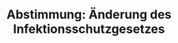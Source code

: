 ---
abstimmung:
  abstimmung: 1
  bundestagssitzung: 3
  datum: 18. November 2021
  legislaturperiode: 20
categories:
- Todo
data:
- title: Abstimmungsergebnis 20211118_1.pdf
  url: /res/2025-btw/abstimmungsergebnisse/20211118_1.pdf
- title: Abstimmungsergebnis 20211118_1_xls.xlsx
  url: /res/2025-btw/abstimmungsergebnisse/20211118_1_xls.xlsx
- title: Abstimmungsergebnis 20211118_1_xls.csv
  url: /res/2025-btw/abstimmungsergebnisse_csv/20211118_1_xls.csv
documents:
- local: /res/2025-btw/drucksachen/2000015.pdf
  summary: '### Gesetzesentwurf der Fraktionen SPD, BÜNDNIS 90/DIE GRÜNEN und FDP


    Dieser Gesetzesentwurf ändert das Infektionsschutzgesetz und weitere Gesetze aufgrund
    der Aufhebung der Feststellung der epidemischen Lage von nationaler Tragweite.  Er
    soll notwendige Infektionsschutzmaßnahmen bis zu einer umfassenden Gesetzesüberarbeitung
    rechtssicher ermöglichen.


    **Kernpunkte und Ziele:**


    *   Bundeseinheitlicher Maßnahmenkatalog im Infektionsschutzgesetz

    *   Anpassung des Strafgesetzbuches zum Schutz vor gefälschten Gesundheitszeugnissen

    *   Verlängerung von befristeten Regelungen in verschiedenen Gesetzen (z.B. Kinderkrankengeld,  Arbeitsschutz)

    *   Sicherung der sozialen Mindestsicherung'
  title: Drucksache 20/15
  url: https://dserver.bundestag.de/btd/20/000/2000015.pdf
- local: /res/2025-btw/drucksachen/2000078.pdf
  summary: '### Beschlussempfehlung des Hauptausschusses


    Diese Beschlussempfehlung des Hauptausschusses befasst sich mit zwei Gesetzentwürfen.
    Der erste Gesetzentwurf befasst sich mit der Änderung des Infektionsschutzgesetzes
    und weiterer Gesetze nach Aufhebung der epidemischen Lage von nationaler Tragweite.
    Der zweite Gesetzentwurf zielt auf die Verbesserung des Schutzes vor Impfpassfälschungen
    ab.


    **Kernpunkte und Ziele:**


    * Anpassung des Infektionsschutzgesetzes

    * Bekämpfung der Pandemie

    * Verbesserung des Schutzes vor Impfpassfälschungen

    * Strafrechtliche Anpassungen'
  title: Drucksache 20/78
  url: https://dserver.bundestag.de/btd/20/000/2000078.pdf
- local: /res/2025-btw/drucksachen/2000089.pdf
  summary: '### Bericht des Hauptausschusses


    Dieser Bericht des Hauptausschusses befasst sich mit zwei Gesetzentwürfen: einem
    zur Änderung des Infektionsschutzgesetzes und weiterer Gesetze nach Aufhebung
    der epidemischen Lage und einem zur Verbesserung des Schutzes vor Impfpassfälschungen.


    **Kernpunkte und Ziele:**


    *   Anpassung des Infektionsschutzgesetzes an die Zeit nach der Aufhebung der
    epidemischen Lage.

    *   Rechtssicherheit für weiterhin notwendige Infektionschutzmaßnahmen.

    *   Verbesserung des Schutzes vor Impfpassfälschungen.

    *   Verschärfung der Strafen für Fälschungen von Gesundheitszeugnissen.



    '
  title: Drucksache 20/89
  url: https://dserver.bundestag.de/btd/20/000/2000089.pdf
ergebnis:
  AfD:
    enthaltung: 0
    gesamt: 82
    ja: 0
    nein: 69
    nichtabgegeben: 13
    ungueltig: 0
  Bündnis 90/Die Grünen:
    enthaltung: 0
    gesamt: 118
    ja: 117
    nein: 0
    nichtabgegeben: 1
    ungueltig: 0
  CDU/CSU:
    enthaltung: 0
    gesamt: 197
    ja: 0
    nein: 184
    nichtabgegeben: 13
    ungueltig: 0
  Die Linke:
    enthaltung: 36
    gesamt: 39
    ja: 0
    nein: 0
    nichtabgegeben: 3
    ungueltig: 0
  FDP:
    enthaltung: 0
    gesamt: 92
    ja: 86
    nein: 0
    nichtabgegeben: 6
    ungueltig: 0
  Fraktionslos:
    enthaltung: 0
    gesamt: 2
    ja: 1
    nein: 1
    nichtabgegeben: 0
    ungueltig: 0
  SPD:
    enthaltung: 0
    gesamt: 204
    ja: 194
    nein: 0
    nichtabgegeben: 10
    ungueltig: 0
layout: abstimmung
links:
- title: Link zu bundestag.de
  url: https://www.bundestag.de/parlament/plenum/abstimmung/abstimmung?id=756
preview: 'Deutscher Bundestag


  3. Sitzung des Deutschen Bundestages

  am Donnerstag, 18. November 2021


  Endgültiges Ergebnis der Namentlichen Abstimmung Nr. 1


  Gesetzentwurf der Fraktionen SPD, BÜNDNIS 90/DIE GRÜNEN und FDP

  Entwurf eines Gesetzes zur Änderung des Infektionsschutzgesetzes und weiterer Gesetze

  anlässlich der Aufhebung der Feststellung der epidemischen Lage von nationaler Tragweite

  Drs. 20/15, 20/78 und 20/89'
tags:
- Todo
title: 'Abstimmung: Änderung des Infektionsschutzgesetzes'
---